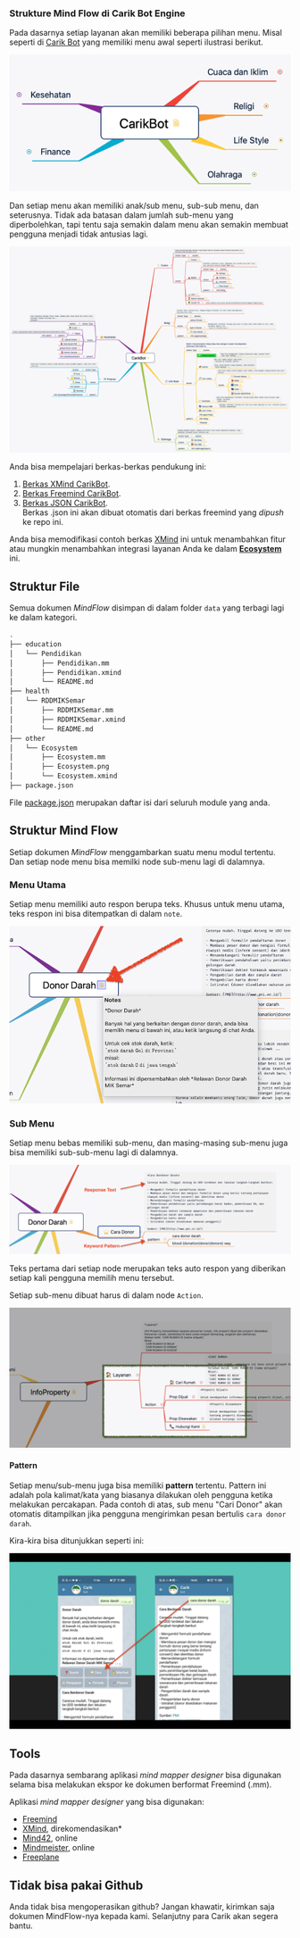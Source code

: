 ### Strukture Mind Flow di Carik Bot Engine


Pada dasarnya setiap layanan akan memiliki beberapa pilihan menu. Misal seperti di [Carik Bot](t.me/carikBot?start=help) yang memiliki menu awal seperti ilustrasi berikut.

![Menu Carik Bot](../data/main/CarikBot/CarikBot-min.png)

Dan setiap menu akan memiliki anak/sub menu, sub-sub menu, dan seterusnya. Tidak ada batasan dalam jumlah sub-menu yang diperbolehkan, tapi tentu saja semakin dalam menu akan semakin membuat pengguna menjadi tidak antusias lagi.

![Menu Carik Bot](../data/main/CarikBot/CarikBot.png)

Anda bisa mempelajari berkas-berkas pendukung ini:

1. [Berkas XMind CarikBot](https://github.com/CarikBot/ecosystem/raw/main/data/main/CarikBot/CarikBot.xmind).
2. [Berkas Freemind CarikBot](https://github.com/CarikBot/ecosystem/raw/main/data/main/CarikBot/CarikBot.mm).
3. [Berkas JSON CarikBot](https://github.com/CarikBot/ecosystem/raw/main/data/main/CarikBot/CarikBot.json).<br>Berkas .json ini akan dibuat otomatis dari berkas freemind yang _dipush_ ke repo ini.

Anda bisa memodifikasi contoh berkas [XMind](https://github.com/CarikBot/ecosystem/raw/main/data/main/CarikBot/CarikBot.xmind) ini untuk menambahkan fitur atau mungkin menambahkan integrasi layanan Anda ke dalam **[Ecosystem](https://github.com/CarikBot/ecosystem)** ini.


## Struktur File

Semua dokumen _MindFlow_ disimpan di dalam folder `data` yang terbagi lagi ke dalam kategori.

```bash
.
├── education
│   └── Pendidikan
│       ├── Pendidikan.mm
│       ├── Pendidikan.xmind
│       └── README.md
├── health
│   └── RDDMIKSemar
│       ├── RDDMIKSemar.mm
│       ├── RDDMIKSemar.xmind
│       └── README.md
├── other
│   └── Ecosystem
│       ├── Ecosystem.mm
│       ├── Ecosystem.png
│       └── Ecosystem.xmind
├── package.json
```

File [package.json](../data/package.json) merupakan daftar isi dari seluruh module yang anda.

## Struktur Mind Flow

Setiap dokumen _MindFlow_ menggambarkan suatu menu modul tertentu. Dan setiap node menu bisa memilki node sub-menu lagi di dalamnya.

### Menu Utama

Setiap menu memiliki auto respon berupa teks. Khusus untuk menu utama, teks respon ini bisa ditempatkan di dalam `note`.

![main menu](../images/mindflow/mainmenu-response-text.png)

### Sub Menu

Setiap menu bebas memiliki sub-menu, dan masing-masing sub-menu juga bisa memiliki sub-sub-menu lagi di dalamnya.

![main menu](../images/mindflow/menu.png)

Teks pertama dari setiap node merupakan teks auto respon yang diberikan setiap kali pengguna memilih menu tersebut.

Setiap sub-menu dibuat harus di dalam node `Action`.

![main menu](../images/mindflow/submenu.png)

#### Pattern

Setiap menu/sub-menu juga bisa memiliki **pattern** tertentu. Pattern ini adalah pola kalimat/kata yang biasanya dilakukan oleh pengguna ketika melakukan percakapan. Pada contoh di atas, sub menu "Cari Donor" akan otomatis ditampilkan jika pengguna mengirimkan pesan bertulis `cara donor darah`.

Kira-kira bisa ditunjukkan seperti ini:

![main menu](../images/mindflow/menu-result.png)


## Tools

Pada dasarnya sembarang aplikasi _mind mapper designer_ bisa digunakan selama bisa melakukan ekspor ke dokumen berformat Freemind (.mm).

Aplikasi _mind mapper designer_ yang bisa digunakan:

- [Freemind](https://sourceforge.net/projects/freemind/)
- [XMind](https://www.xmind.net/), direkomendasikan*
- [Mind42](https://mind42.com/), online
- [Mindmeister](https://www.mindmeister.com/), online
- [Freeplane](https://www.freeplane.org/)

## Tidak bisa pakai Github

Anda tidak bisa mengoperasikan github? Jangan khawatir, kirimkan saja dokumen MindFlow-nya kepada kami. Selanjutny para Carik akan segera bantu.

